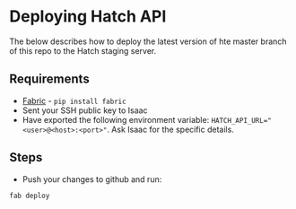 # Deploying Hatch API

The below describes how to deploy the latest version of hte master
branch of this repo to the Hatch staging server.

## Requirements

* [Fabric](fabfile.org) - `pip install fabric`
* Sent your SSH public key to Isaac
* Have exported the following environment variable:
`HATCH_API_URL="<user>@<host>:<port>"`. Ask Isaac for
the specific details.

## Steps

* Push your changes to github and run:

`fab deploy`
